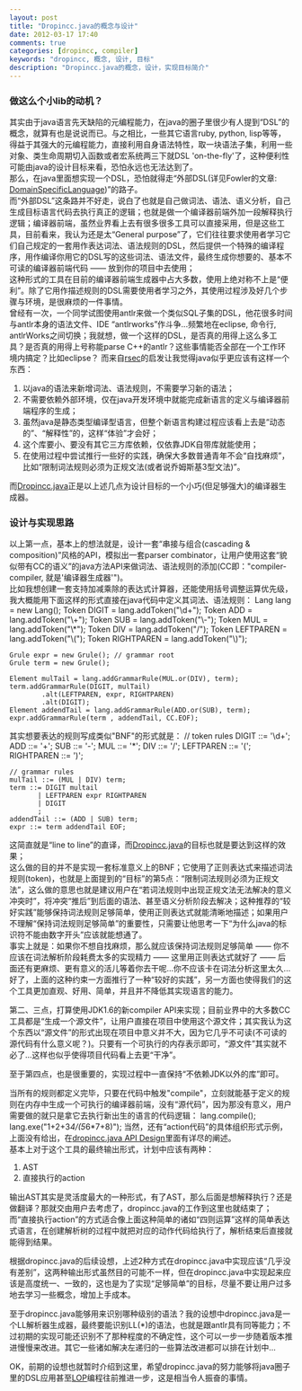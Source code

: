 ```yaml
---
layout: post
title: "Dropincc.java的概念与设计"
date: 2012-03-17 17:40
comments: true
categories: [dropincc, compiler]
keywords: "dropincc, 概念, 设计, 目标"
description: "Dropincc.java的概念，设计，实现目标简介"
---
```

### 做这么个小lib的动机？
其实由于java语言先天缺陷的元编程能力，在java的圈子里很少有人提到“DSL”的概念，就算有也是说说而已。与之相比，一些其它语言ruby, python, lisp等等，得益于其强大的元编程能力，直接利用自身语法特性，取一块语法子集，利用一些对象、类生命周期切入函数或者宏系统两三下就DSL 'on-the-fly'了，这种便利性可能由java的设计目标来看，恐怕永远也无法达到了。  
那么，在java里面想实现一个DSL，恐怕就得走“外部DSL(详见Fowler的文章: [DomainSpecificLanguage](http://martinfowler.com/bliki/DomainSpecificLanguage.html))”的路子。  
而“外部DSL”这条路并不好走，说白了也就是自己做词法、语法、语义分析，自己生成目标语言代码去执行真正的逻辑；也就是做一个编译器前端外加一段解释执行逻辑；编译器前端，虽然业界看上去有很多很多工具可以直接采用，但是这些工具，目前看来，我认为还是太“General purpose”了，它们往往要求使用者学习它们自己规定的一套用作表达词法、语法规则的DSL，然后提供一个特殊的编译程序，用作编译你用它的DSL写的这些词法、语法文件，最终生成你想要的、基本不可读的编译器前端代码 —— 放到你的项目中去使用；  
这种形式的工具在目前的编译器前端生成器中占大多数，使用上绝对称不上是“便利”。除了它用作描述规则的DSL需要使用者学习之外，其使用过程涉及好几个步骤与环境，是很麻烦的一件事情。  
曾经有一次，一个同学试图使用antlr来做一个类似SQL子集的DSL，他花很多时间与antlr本身的语法文件、IDE “antlrworks”作斗争...频繁地在eclipse, 命令行, antlrWorks之间切换；我就想，做一个这样的DSL，是否真的用得上这么多工具？是否真的用得上号称能parse C++的antlr？这些事情能否全部在一个工作环境内搞定？比如eclipse？
而来自[rsec](https://github.com/luikore/rsec)的启发让我觉得java似乎更应该有这样一个东西：  

1. 以java的语法来新增词法、语法规则，不需要学习新的语法；  
1. 不需要依赖外部环境，仅在java开发环境中就能完成新语言的定义与编译器前端程序的生成；  
1. 虽然java是静态类型编译型语言，但整个新语言构建过程应该看上去是“动态的”、“解释性”的，这样“体验”才会好；  
1. 这个库要小、要没有其它三方库依赖，仅依靠JDK自带库就能使用；
1. 在使用过程中尝试推行一些好的实践，确保大多数普通青年不会“自找麻烦”，比如“限制词法规则必须为正规文法(或者说乔姆斯基3型文法)”。

而[Dropincc.java](https://github.com/pfmiles/dropincc.java)正是以上述几点为设计目标的一个小巧(但足够强大)的编译器生成器。
<!-- more -->
### 设计与实现思路
以上第一点，基本上的想法就是，设计一套“串接与组合(cascading & composition)”风格的API，模拟出一套parser combinator，让用户使用这套“貌似带有CC的语义”的java方法API来做词法、语法规则的添加(CC即："compiler-compiler, 就是'编译器生成器'")。  
比如我想创建一套支持加减乘除的表达式计算器，还能使用括号调整运算优先级，我大概能用下面这样的形式直接在java代码中定义其词法、语法规则：
    Lang lang = new Lang();
	Token DIGIT = lang.addToken("\\d+");
	Token ADD = lang.addToken("\\+");
	Token SUB = lang.addToken("\\-");
	Token MUL = lang.addToken("\\*");
	Token DIV = lang.addToken("/");
	Token LEFTPAREN = lang.addToken("\\(");
	Token RIGHTPAREN = lang.addToken("\\)");

	Grule expr = new Grule(); // grammar root
	Grule term = new Grule();
		
	Element mulTail = lang.addGrammarRule(MUL.or(DIV), term);
	term.addGrammarRule(DIGIT, mulTail)
			.alt(LEFTPAREN, expr, RIGHTPAREN)
			.alt(DIGIT);
	Element addendTail = lang.addGrammarRule(ADD.or(SUB), term);
	expr.addGrammarRule(term , addendTail, CC.EOF);
其实想要表达的规则写成类似"BNF"的形式就是：
    // token rules
    DIGIT ::= '\d+';
    ADD ::= '+';
    SUB ::= '-';
    MUL ::= '*';
    DIV ::= '/';
    LEFTPAREN ::= '(';
    RIGHTPAREN ::= ')';

    // grammar rules
    mulTail ::= (MUL | DIV) term;
    term ::= DIGIT multail
           | LEFTPAREN expr RIGHTPAREN
           | DIGIT
           ;
    addendTail ::= (ADD | SUB) term;
    expr ::= term addendTail EOF;
这简直就是“line to line”的直译，而[Dropincc.java](https://github.com/pfmiles/dropincc.java)的目标也就是要达到这样的效果；  
这么做的目的并不是实现一套标准意义上的BNF；它使用了正则表达式来描述词法规则(token)，也就是上面提到的“目标”的第5点：“限制词法规则必须为正规文法”，这么做的意思也就是建议用户在“若词法规则中出现正规文法无法解决的意义冲突时”，将冲突“推后”到后面的语法、甚至语义分析阶段去解决；这种推荐的“较好实践”能够保持词法规则足够简单，使用正则表达式就能清晰地描述；如果用户不理解“保持词法规则足够简单”的重要性，只需要让他思考一下“为什么java的标识符不能由数字开头”应该就能想通了。  
事实上就是：如果你不想自找麻烦，那么就应该保持词法规则足够简单 —— 你不应该在词法解析阶段耗费太多的实现精力 —— 这里用正则表达式就好了 —— 后面还有更麻烦、更有意义的活儿等着你去干呢...你不应该卡在词法分析这里太久...  
好了，上面的这种约束一方面推行了一种“较好的实践”，另一方面也使得我们的这个工具更加直观、好用、简单，并且并不降低其实现语言的能力。

第二、三点，打算使用JDK1.6的新compiler API来实现；目前业界中的大多数CC工具都是“生成一个源文件”，让用户直接在项目中使用这个源文件；其实我认为这个东西以“源文件”的形式出现在项目中意义并不大，因为它几乎不可读(不可读的源代码有什么意义呢？)。只要有一个可执行的内存表示即可，“源文件”其实就不必了...这样也似乎使得项目代码看上去更“干净”。  

至于第四点，也是很重要的，实现过程中一直保持“不依赖JDK以外的库”即可。

当所有的规则都定义完毕，只要在代码中触发"compile"，立刻就能基于定义的规则在内存中生成一个可执行的编译器前端，没有“源代码”，因为那没有意义，用户需要做的就只是拿它去执行新出生的语言的代码逻辑：
    lang.compile();
    lang.exe("1+2+3*4/(5*6*7+8)");
当然，还有“action代码”的具体组织形式示例，上面没有给出，在[dropincc.java API Design](dropincc-dot-java-api-design/)里面有详尽的阐述。  
基本上对于这个工具的最终输出形式，计划中应该有两种：

1. AST
2. 直接执行的action

输出AST其实是灵活度最大的一种形式，有了AST，那么后面是想解释执行？还是做翻译？那就交由用户去考虑了，dropincc.java的工作到这里也就结束了；  
而“直接执行action”的方式适合像上面这种简单的诸如“四则运算”这样的简单表达式语言，在创建解析树的过程中就把对应的动作代码给执行了，解析结束后直接就能得到结果。  

根据dropincc.java的后续设想，上述2种方式在dropincc.java中实现应该“几乎没有差别”，这两种输出形式虽然目的可能不一样，但在dropincc.java中实现起来应该是高度统一、一致的，这也是为了实现“足够简单”的目标，尽量不要让用户过多地去学习一些概念，增加上手成本。

至于dropincc.java能够用来识别哪种级别的语法？我的设想中dropincc.java是一个LL解析器生成器，最终要能识别LL(\*)的语法，也就是跟antlr具有同等能力；不过初期的实现可能还识别不了那种程度的不确定性，这个可以一步一步随着版本推进慢慢来改进。其它一些诸如解决左递归的一些算法改进都可以排在计划中...

OK，前期的设想也就暂时介绍到这里，希望dropincc.java的努力能够将java圈子里的DSL应用甚至[LOP](http://en.wikipedia.org/wiki/Language-oriented_programming)编程往前推进一步，这是相当令人振奋的事情。
